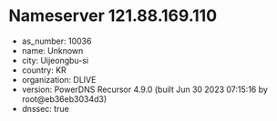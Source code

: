 # Nameserver 121.88.169.110

* as_number: 10036
* name: Unknown
* city: Uijeongbu-si
* country: KR
* organization: DLIVE
* version: PowerDNS Recursor 4.9.0 (built Jun 30 2023 07:15:16 by root@eb36eb3034d3)
* dnssec: true
